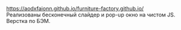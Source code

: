https://aodxfaionn.github.io/furniture-factory.github.io/
<br>Реализованы бесконечный слайдер и pop-up окно на чистом JS. Верстка по БЭМ.
